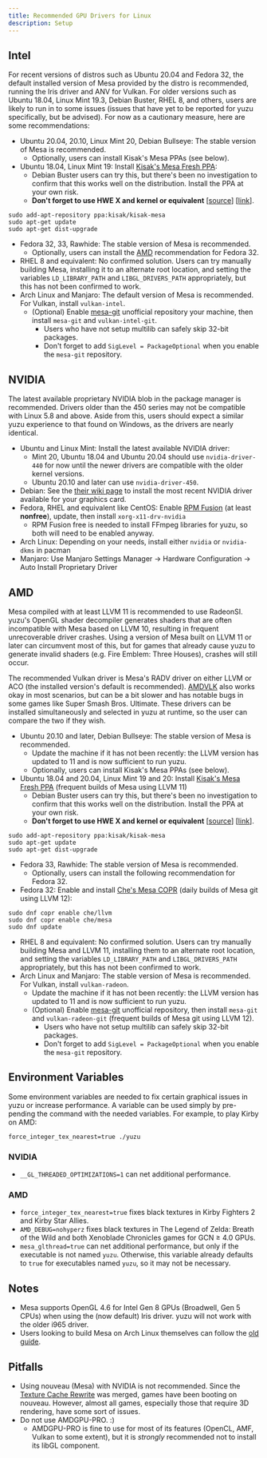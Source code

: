 ```yaml
---
title: Recommended GPU Drivers for Linux
description: Setup
---
```


## Intel

For recent versions of distros such as Ubuntu 20.04 and Fedora 32, the default installed version of Mesa provided by the distro is recommended, running the Iris driver and ANV for Vulkan. For older versions such as Ubuntu 18.04, Linux Mint 19.3, Debian Buster, RHEL 8, and others, users are likely to run in to some issues (issues that have yet to be reported for yuzu specifically, but be advised). For now as a cautionary measure, here are some recommendations:

- Ubuntu 20.04, 20.10, Linux Mint 20, Debian Bullseye: The stable version of Mesa is recommended.
  - Optionally, users can install Kisak's Mesa PPAs (see below).
- Ubuntu 18.04, Linux Mint 19: Install [Kisak's Mesa Fresh PPA](https://launchpad.net/~kisak/+archive/ubuntu/kisak-mesa):
  - Debian Buster users can try this, but there's been no investigation to confirm that this works well on the distribution. Install the PPA at your own risk.
  - **Don't forget to use HWE X and kernel or equivalent** [[source](https://launchpad.net/~kisak/+archive/ubuntu/kisak-mesa)] [[link](https://wiki.ubuntu.com/Kernel/LTSEnablementStack)].

```
sudo add-apt-repository ppa:kisak/kisak-mesa
sudo apt-get update
sudo apt-get dist-upgrade
```

- Fedora 32, 33, Rawhide: The stable version of Mesa is recommended.
  - Optionally, users can install the [AMD](#amd) recommendation for Fedora 32.
- RHEL 8 and equivalent: No confirmed solution. Users can try manually building Mesa, installing it to an alternate root location, and setting the variables `LD_LIBRARY_PATH` and `LIBGL_DRIVERS_PATH` appropriately, but this has not been confirmed to work.
- Arch Linux and Manjaro: The default version of Mesa is recommended. For Vulkan, install `vulkan-intel`.
  - (Optional) Enable [mesa-git](https://wiki.archlinux.org/index.php/Unofficial_user_repositories#mesa-git) unofficial repository your machine, then install `mesa-git` and `vulkan-intel-git`.
    - Users who have not setup multilib can safely skip 32-bit packages.
    - Don't forget to add `SigLevel = PackageOptional` when you enable the `mesa-git` repository.

## NVIDIA

The latest available proprietary NVIDIA blob in the package manager is recommended. Drivers older than the 450 series may not be compatible with Linux 5.8 and above. Aside from this, users should expect a similar yuzu experience to that found on Windows, as the drivers are nearly identical.

- Ubuntu and Linux Mint: Install the latest available NVIDIA driver:
  - Mint 20, Ubuntu 18.04 and Ubuntu 20.04 should use `nvidia-driver-440` for now until the newer drivers are compatible with the older kernel versions.
  - Ubuntu 20.10 and later can use `nvidia-driver-450`.
- Debian: See the [their wiki page](https://wiki.debian.org/NvidiaGraphicsDrivers) to install the most recent NVIDIA driver available for your graphics card.
- Fedora, RHEL and equivalent like CentOS: Enable [RPM Fusion](https://rpmfusion.org/Configuration) (at least **nonfree**), update, then install `xorg-x11-drv-nvidia`
  - RPM Fusion free is needed to install FFmpeg libraries for yuzu, so both will need to be enabled anyway.
- Arch Linux: Depending on your needs, install either `nvidia` or `nvidia-dkms` in pacman
- Manjaro: Use Manjaro Settings Manager -> Hardware Configuration -> Auto Install Proprietary Driver

## AMD

Mesa compiled with at least LLVM 11 is recommended to use RadeonSI. yuzu's OpenGL shader decompiler generates shaders that are often incompatible with Mesa based on LLVM 10, resulting in frequent unrecoverable driver crashes. Using a version of Mesa built on LLVM 11 or later can circumvent most of this, but for games that already cause yuzu to generate invalid shaders (e.g. Fire Emblem: Three Houses), crashes will still occur.

The recommended Vulkan driver is Mesa's RADV driver on either LLVM or ACO (the installed version's default is recommended). [AMDVLK](https://github.com/GPUOpen-Drivers/AMDVLK) also works okay in most scenarios, but can be a bit slower and has notable bugs in some games like Super Smash Bros. Ultimate. These drivers can be installed simultaneously and selected in yuzu at runtime, so the user can compare the two if they wish.

- Ubuntu 20.10 and later, Debian Bullseye: The stable version of Mesa is recommended.
  - Update the machine if it has not been recently: the LLVM version has updated to 11 and is now sufficient to run yuzu.
  - Optionally, users can install Kisak's Mesa PPAs (see below).
- Ubuntu 18.04 and 20.04, Linux Mint 19 and 20: Install [Kisak's Mesa Fresh PPA](https://launchpad.net/~kisak/+archive/ubuntu/kisak-mesa) (frequent builds of Mesa using LLVM 11)
  - Debian Buster users can try this, but there's been no investigation to confirm that this works well on the distribution. Install the PPA at your own risk.
  - **Don't forget to use HWE X and kernel or equivalent** [[source](https://launchpad.net/~kisak/+archive/ubuntu/kisak-mesa)] [[link](https://wiki.ubuntu.com/Kernel/LTSEnablementStack)].

```
sudo add-apt-repository ppa:kisak/kisak-mesa
sudo apt-get update
sudo apt-get dist-upgrade
```

- Fedora 33, Rawhide: The stable version of Mesa is recommended.
  - Optionally, users can install the following recommendation for Fedora 32.
- Fedora 32: Enable and install [Che's Mesa COPR](https://copr.fedorainfracloud.org/coprs/che/mesa/) (daily builds of Mesa git using LLVM 12):

```
sudo dnf copr enable che/llvm
sudo dnf copr enable che/mesa
sudo dnf update
```

- RHEL 8 and equivalent: No confirmed solution. Users can try manually building Mesa and LLVM 11, installing them to an alternate root location, and setting the variables `LD_LIBRARY_PATH` and `LIBGL_DRIVERS_PATH` appropriately, but this has not been confirmed to work.
- Arch Linux and Manjaro: The stable version of Mesa is recommended. For Vulkan, install `vulkan-radeon`.
  - Update the machine if it has not been recently: the LLVM version has updated to 11 and is now sufficient to run yuzu.
  - (Optional) Enable [mesa-git](https://wiki.archlinux.org/index.php/Unofficial_user_repositories#mesa-git) unofficial repository, then install `mesa-git` and `vulkan-radeon-git` (frequent builds of Mesa git using LLVM 12).
    - Users who have not setup multilib can safely skip 32-bit packages.
    - Don't forget to add `SigLevel = PackageOptional` when you enable the `mesa-git` repository.

## Environment Variables

Some environment variables are needed to fix certain graphical issues in yuzu or increase performance. A variable can be used simply by pre-pending the command with the needed variables. For example, to play Kirby on AMD:

```
force_integer_tex_nearest=true ./yuzu
```

### NVIDIA

- `__GL_THREADED_OPTIMIZATIONS=1` can net additional performance.

### AMD

- `force_integer_tex_nearest=true` fixes black textures in Kirby Fighters 2 and Kirby Star Allies.
- `AMD_DEBUG=nohyperz` fixes black textures in The Legend of Zelda: Breath of the Wild and both Xenoblade Chronicles games for GCN ≥ 4.0 GPUs.
- `mesa_glthread=true` can net additional performance, but only if the executable is not named `yuzu`. Otherwise, this variable already defaults to `true` for executables named `yuzu`, so it may not be necessary.

## Notes

- Mesa supports OpenGL 4.6 for Intel Gen 8 GPUs (Broadwell, Gen 5 CPUs) when using the (now default) Iris driver. yuzu will not work with the older i965 driver.
- Users looking to build Mesa on Arch Linux themselves can follow the [old guide](https://github.com/yuzu-emu/yuzu/wiki/%5BDeprecated%5D-Building-Mesa-on-Arch-Linux).

## Pitfalls

- Using nouveau (Mesa) with NVIDIA is not recommended. Since the [Texture Cache Rewrite](https://github.com/yuzu-emu/yuzu/pull/4967) was merged, games have been booting on nouveau. However, almost all games, especially those that require 3D rendering, have some sort of issues.
- Do not use AMDGPU-PRO. :)
  - AMDGPU-PRO is fine to use for most of its features (OpenCL, AMF, Vulkan to some extent), but it is _strongly_ recommended not to install its libGL component.
